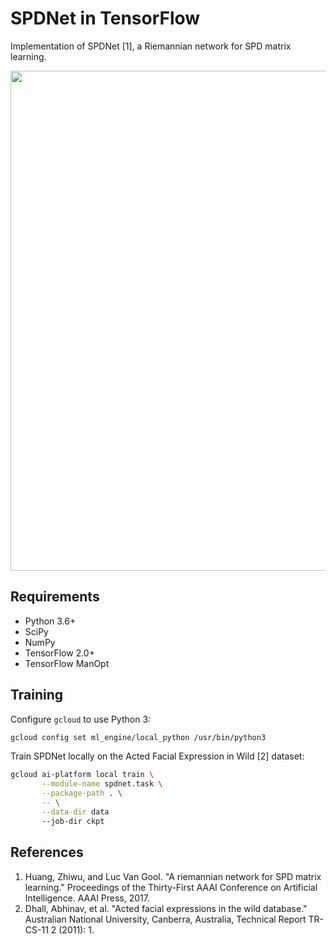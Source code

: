 # SPDNet in TensorFlow

Implementation of SPDNet [1], a Riemannian network for SPD matrix learning.

<img align="center" width="800" src="https://github.com/master/tensorflow-manopt/blob/master/examples/spdnet/spdnet.png?raw=true">

## Requirements

 * Python 3.6+
 * SciPy
 * NumPy
 * TensorFlow 2.0+
 * TensorFlow ManOpt

## Training

Configure `gcloud` to use Python 3:

```bash
gcloud config set ml_engine/local_python /usr/bin/python3
```

Train SPDNet locally on the Acted Facial Expression in Wild [2] dataset:

```bash
gcloud ai-platform local train \
       --module-name spdnet.task \
       --package-path . \
       -- \
       --data-dir data
       --job-dir ckpt
```

## References

 1. Huang, Zhiwu, and Luc Van Gool. "A riemannian network for SPD matrix
 learning." Proceedings of the Thirty-First AAAI Conference on Artificial
 Intelligence. AAAI Press, 2017.
 2. Dhall, Abhinav, et al. "Acted facial expressions in the wild database."
 Australian National University, Canberra, Australia, Technical Report
 TR-CS-11 2 (2011): 1.
